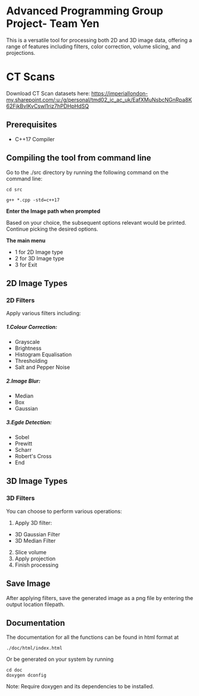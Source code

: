 # Advanced Programming Group Project- Team Yen
This is a versatile tool for processing both 2D and 3D image data, offering a range of features including filters, color correction, volume slicing, and projections.


# CT Scans
Download CT Scan datasets here:
https://imperiallondon-my.sharepoint.com/:u:/g/personal/tmd02_ic_ac_uk/EafXMuNsbcNGnRpa8K62FjkBvIKvCswl1riz7hPDHpHdSQ

## Prerequisites

* C++17 Compiler

## Compiling the tool from command line

Go to the ./src directory by running the following command on the command line:
```
cd src
```

```
g++ *.cpp -std=c++17
```

**Enter the Image path when prompted**

Based on your choice, the subsequent options relevant would be printed. Continue picking the desired options.

**The main menu**
* 1 for 2D Image type
* 2 for 3D Image type
* 3 for Exit

## 2D Image Types

### 2D Filters

Apply various filters including:

##### 1.Colour Correction:
* Grayscale
* Brightness
* Histogram Equalisation
* Thresholding
* Salt and Pepper Noise

##### 2.Image Blur:
* Median
* Box
* Gaussian

##### 3.Egde Detection:
* Sobel
* Prewitt
* Scharr
* Robert's Cross
* End

## 3D Image Types

### 3D Filters

You can choose to perform various operations:
1. Apply 3D filter:
* 3D Gaussian Filter
* 3D Median Filter
2. Slice volume
3. Apply projection
4. Finish processing

## Save Image
After applying filters, save the generated image as a png file by entering the output location filepath.

## Documentation

The documentation for all the functions can be found in html format at

```
./doc/html/index.html
```

Or be generated on your system by running 

```
cd doc
doxygen dconfig
```
Note: Require doxygen and its dependencies to be installed.
